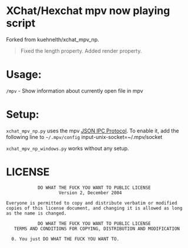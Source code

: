 # XChat/Hexchat mpv now playing script

Forked from kuehnelth/xchat_mpv_np.
>Fixed the length property.
>Added render property.

Usage:
======

`/mpv` - Show information about currently open file in mpv

Setup:
======

`xchat_mpv_np.py` uses the mpv [JSON IPC Protocol](http://mpv.io/manual/stable/#json-ipc).
To enable it, add the following line to `~/.mpv/config`
    input-unix-socket=~/.mpv/socket

`xchat_mpv_np_windows.py` works without any setup.

LICENSE
=======
                DO WHAT THE FUCK YOU WANT TO PUBLIC LICENSE
                        Version 2, December 2004
    
    Everyone is permitted to copy and distribute verbatim or modified
    copies of this license document, and changing it is allowed as long
    as the name is changed.
    
                DO WHAT THE FUCK YOU WANT TO PUBLIC LICENSE
       TERMS AND CONDITIONS FOR COPYING, DISTRIBUTION AND MODIFICATION

      0. You just DO WHAT THE FUCK YOU WANT TO.
    
